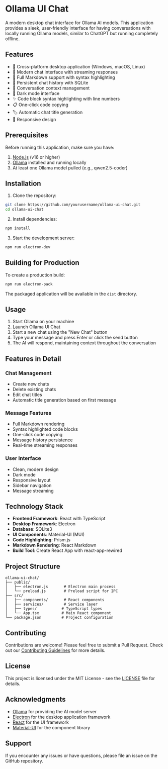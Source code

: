 # Ollama UI Chat

A modern desktop chat interface for Ollama AI models. This application provides a sleek, user-friendly interface for having conversations with locally running Ollama models, similar to ChatGPT but running completely offline.

## Features

- 🚀 Cross-platform desktop application (Windows, macOS, Linux)
- 💬 Modern chat interface with streaming responses
- 📝 Full Markdown support with syntax highlighting
- 💾 Persistent chat history with SQLite
- 🔄 Conversation context management
- 🎨 Dark mode interface
- ✨ Code block syntax highlighting with line numbers
- 📋 One-click code copying
- 🏷️ Automatic chat title generation
- 📱 Responsive design

## Prerequisites

Before running this application, make sure you have:

1. [Node.js](https://nodejs.org/) (v16 or higher)
2. [Ollama](https://ollama.ai/) installed and running locally
3. At least one Ollama model pulled (e.g., qwen2.5-coder)

## Installation

1. Clone the repository:
```bash
git clone https://github.com/yourusername/ollama-ui-chat.git
cd ollama-ui-chat
```

2. Install dependencies:
```bash
npm install
```

3. Start the development server:
```bash
npm run electron-dev
```

## Building for Production

To create a production build:

```bash
npm run electron-pack
```

The packaged application will be available in the `dist` directory.

## Usage

1. Start Ollama on your machine
2. Launch Ollama UI Chat
3. Start a new chat using the "New Chat" button
4. Type your message and press Enter or click the send button
5. The AI will respond, maintaining context throughout the conversation

## Features in Detail

### Chat Management
- Create new chats
- Delete existing chats
- Edit chat titles
- Automatic title generation based on first message

### Message Features
- Full Markdown rendering
- Syntax highlighted code blocks
- One-click code copying
- Message history persistence
- Real-time streaming responses

### User Interface
- Clean, modern design
- Dark mode
- Responsive layout
- Sidebar navigation
- Message streaming

## Technology Stack

- **Frontend Framework**: React with TypeScript
- **Desktop Framework**: Electron
- **Database**: SQLite3
- **UI Components**: Material-UI (MUI)
- **Code Highlighting**: Prism.js
- **Markdown Rendering**: React Markdown
- **Build Tool**: Create React App with react-app-rewired

## Project Structure

```
ollama-ui-chat/
├── public/
│   ├── electron.js       # Electron main process
│   └── preload.js        # Preload script for IPC
├── src/
│   ├── components/       # React components
│   ├── services/         # Service layer
│   ├── types/           # TypeScript types
│   └── App.tsx          # Main React component
└── package.json         # Project configuration
```

## Contributing

Contributions are welcome! Please feel free to submit a Pull Request. Check out our [Contributing Guidelines](CONTRIBUTING.md) for more details.

## License

This project is licensed under the MIT License - see the [LICENSE](LICENSE) file for details.

## Acknowledgments

- [Ollama](https://ollama.ai/) for providing the AI model server
- [Electron](https://www.electronjs.org/) for the desktop application framework
- [React](https://reactjs.org/) for the UI framework
- [Material-UI](https://mui.com/) for the component library

## Support

If you encounter any issues or have questions, please file an issue on the GitHub repository.

